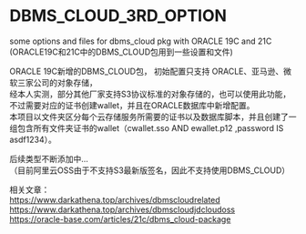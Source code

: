# DBMS_CLOUD_3RD_OPTION
some options and files for dbms_cloud pkg with  ORACLE 19C and 21C
(ORACLE19C和21C中的DBMS_CLOUD包用到一些设置和文件)   

ORACLE 19C新增的DBMS_CLOUD包， 初始配置只支持 ORACLE、亚马逊、微软三家公司的对象存储，  
经本人实测，部分其他厂家支持S3协议标准的对象存储的，也可以使用此功能，不过需要对应的证书创建wallet，并且在ORACLE数据库中新增配置。   
本项目以文件夹区分每个云存储服务所需要的证书以及数据库脚本，并且创建了一组包含所有文件夹证书的wallet（cwallet.sso AND ewallet.p12 ,password IS asdf1234）。  

后续类型不断添加中...  
（目前阿里云OSS由于不支持S3最新版签名，因此不支持使用DBMS_CLOUD）    

相关文章：  
https://www.darkathena.top/archives/dbmscloudrelated  
https://www.darkathena.top/archives/dbmscloudjdcloudoss   
https://oracle-base.com/articles/21c/dbms_cloud-package  
